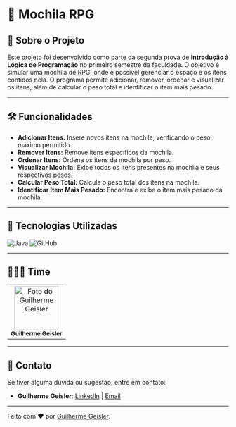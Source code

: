 # 🎒 Mochila RPG

## 📖 Sobre o Projeto

Este projeto foi desenvolvido como parte da segunda prova de **Introdução à Lógica de Programação** no primeiro semestre da faculdade. O objetivo é simular uma mochila de RPG, onde é possível gerenciar o espaço e os itens contidos nela. O programa permite adicionar, remover, ordenar e visualizar os itens, além de calcular o peso total e identificar o item mais pesado.

---

## 🛠️ Funcionalidades

- **Adicionar Itens:** Insere novos itens na mochila, verificando o peso máximo permitido.
- **Remover Itens:** Remove itens específicos da mochila.
- **Ordenar Itens:** Ordena os itens da mochila por peso.
- **Visualizar Mochila:** Exibe todos os itens presentes na mochila e seus respectivos pesos.
- **Calcular Peso Total:** Calcula o peso total dos itens na mochila.
- **Identificar Item Mais Pesado:** Encontra e exibe o item mais pesado da mochila.

---

## 🚀 Tecnologias Utilizadas

![Java](https://img.shields.io/badge/Java-ED8B00?style=for-the-badge&logo=java&logoColor=white)
![GitHub](https://img.shields.io/badge/GitHub-100000?style=for-the-badge&logo=github&logoColor=white)

---

## 🧑‍🤝‍🧑 Time

<table>
  <tr>
    <td align="center">
      <a href="https://www.linkedin.com/in/guilhermegeisler/">
        <img src="https://avatars.githubusercontent.com/u/53203780?s=400&u=9a85ac6d2d3c55a872ab0bafd1d38d8bd0da5cc4&v=4" width="100px;" alt="Foto do Guilherme Geisler"/><br>
        <sub>
          <b>Guilherme Geisler</b>
        </sub>
      </a>
    </td>
  </tr>
</table>

---

## 📧 Contato

Se tiver alguma dúvida ou sugestão, entre em contato:

- **Guilherme Geisler**: [LinkedIn](https://www.linkedin.com/in/guilhermegeisler/) | [Email](mailto:guilherme.sgeisler@gmail.com)

---

Feito com ❤️ por [Guilherme Geisler](https://www.linkedin.com/in/guilhermegeisler/).
